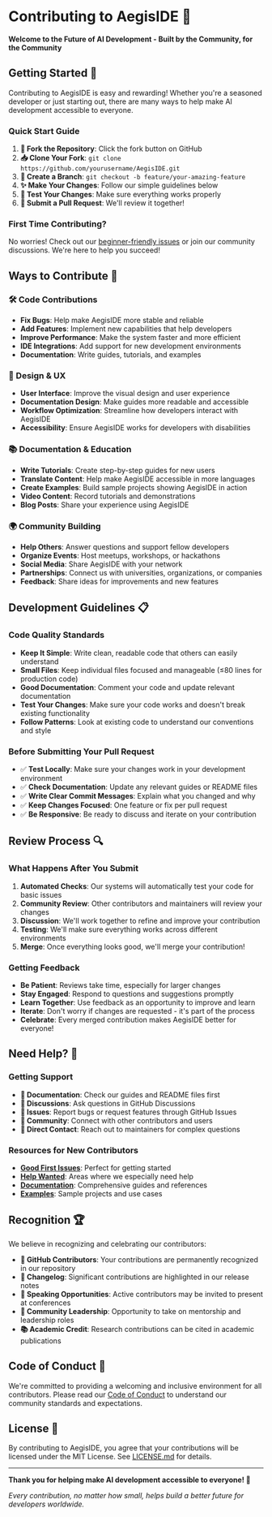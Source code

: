 # Contributing to AegisIDE 🤝

**Welcome to the Future of AI Development - Built by the Community, for the Community**

## Getting Started 🚀

Contributing to AegisIDE is easy and rewarding! Whether you're a seasoned developer or just starting out, there are many ways to help make AI development accessible to everyone.

### **Quick Start Guide**

1. **🍴 Fork the Repository**: Click the fork button on GitHub
2. **📥 Clone Your Fork**: `git clone https://github.com/yourusername/AegisIDE.git`
3. **🌿 Create a Branch**: `git checkout -b feature/your-amazing-feature`
4. **✨ Make Your Changes**: Follow our simple guidelines below
5. **🧪 Test Your Changes**: Make sure everything works properly
6. **📝 Submit a Pull Request**: We'll review it together!

### **First Time Contributing?**
No worries! Check out our [beginner-friendly issues](https://github.com/Gaurav-Wankhede/AegisIDE/labels/good%20first%20issue) or join our community discussions. We're here to help you succeed!

## Ways to Contribute 💫

### **🛠️ Code Contributions**
- **Fix Bugs**: Help make AegisIDE more stable and reliable
- **Add Features**: Implement new capabilities that help developers
- **Improve Performance**: Make the system faster and more efficient
- **IDE Integrations**: Add support for new development environments
- **Documentation**: Write guides, tutorials, and examples

### **🎨 Design & UX**
- **User Interface**: Improve the visual design and user experience
- **Documentation Design**: Make guides more readable and accessible
- **Workflow Optimization**: Streamline how developers interact with AegisIDE
- **Accessibility**: Ensure AegisIDE works for developers with disabilities

### **📚 Documentation & Education**
- **Write Tutorials**: Create step-by-step guides for new users
- **Translate Content**: Help make AegisIDE accessible in more languages
- **Create Examples**: Build sample projects showing AegisIDE in action
- **Video Content**: Record tutorials and demonstrations
- **Blog Posts**: Share your experience using AegisIDE

### **🌍 Community Building**
- **Help Others**: Answer questions and support fellow developers
- **Organize Events**: Host meetups, workshops, or hackathons
- **Social Media**: Share AegisIDE with your network
- **Partnerships**: Connect us with universities, organizations, or companies
- **Feedback**: Share ideas for improvements and new features

## Development Guidelines 📋

### **Code Quality Standards**
- **Keep It Simple**: Write clean, readable code that others can easily understand
- **Small Files**: Keep individual files focused and manageable (≤80 lines for production code)
- **Good Documentation**: Comment your code and update relevant documentation
- **Test Your Changes**: Make sure your code works and doesn't break existing functionality
- **Follow Patterns**: Look at existing code to understand our conventions and style

### **Before Submitting Your Pull Request**
- ✅ **Test Locally**: Make sure your changes work in your development environment
- ✅ **Check Documentation**: Update any relevant guides or README files
- ✅ **Write Clear Commit Messages**: Explain what you changed and why
- ✅ **Keep Changes Focused**: One feature or fix per pull request
- ✅ **Be Responsive**: Be ready to discuss and iterate on your contribution

## Review Process 🔍

### **What Happens After You Submit**

1. **Automated Checks**: Our systems will automatically test your code for basic issues
2. **Community Review**: Other contributors and maintainers will review your changes
3. **Discussion**: We'll work together to refine and improve your contribution
4. **Testing**: We'll make sure everything works across different environments
5. **Merge**: Once everything looks good, we'll merge your contribution!

### **Getting Feedback**
- **Be Patient**: Reviews take time, especially for larger changes
- **Stay Engaged**: Respond to questions and suggestions promptly
- **Learn Together**: Use feedback as an opportunity to improve and learn
- **Iterate**: Don't worry if changes are requested - it's part of the process
- **Celebrate**: Every merged contribution makes AegisIDE better for everyone!

## Need Help? 🤔

### **Getting Support**
- **📖 Documentation**: Check our guides and README files first
- **💬 Discussions**: Ask questions in GitHub Discussions
- **🐛 Issues**: Report bugs or request features through GitHub Issues
- **👥 Community**: Connect with other contributors and users
- **📧 Direct Contact**: Reach out to maintainers for complex questions

### **Resources for New Contributors**
- **[Good First Issues](https://github.com/Gaurav-Wankhede/AegisIDE/labels/good%20first%20issue)**: Perfect for getting started
- **[Help Wanted](https://github.com/Gaurav-Wankhede/AegisIDE/labels/help%20wanted)**: Areas where we especially need help
- **[Documentation](https://github.com/Gaurav-Wankhede/AegisIDE/tree/main/docs)**: Comprehensive guides and references
- **[Examples](https://github.com/Gaurav-Wankhede/AegisIDE/tree/main/examples)**: Sample projects and use cases

## Recognition 🏆

We believe in recognizing and celebrating our contributors:

- **🌟 GitHub Contributors**: Your contributions are permanently recognized in our repository
- **📝 Changelog**: Significant contributions are highlighted in our release notes
- **🎤 Speaking Opportunities**: Active contributors may be invited to present at conferences
- **🤝 Community Leadership**: Opportunity to take on mentorship and leadership roles
- **📚 Academic Credit**: Research contributions can be cited in academic publications

## Code of Conduct 📜

We're committed to providing a welcoming and inclusive environment for all contributors. Please read our [Code of Conduct](CODE_OF_CONDUCT.md) to understand our community standards and expectations.

## License 📄

By contributing to AegisIDE, you agree that your contributions will be licensed under the MIT License. See [LICENSE.md](LICENSE.md) for details.

---

**Thank you for helping make AI development accessible to everyone! 🚀**

*Every contribution, no matter how small, helps build a better future for developers worldwide.*

